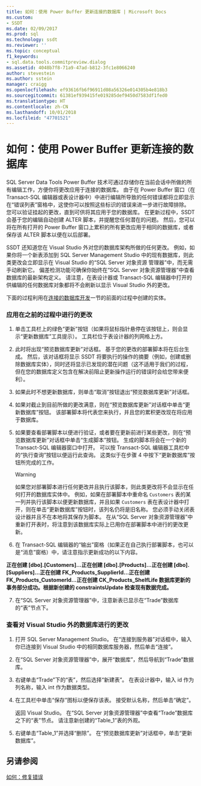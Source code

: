 ```yaml
---
title: 如何：使用 Power Buffer 更新连接的数据库 | Microsoft Docs
ms.custom:
- SSDT
ms.date: 02/09/2017
ms.prod: sql
ms.technology: ssdt
ms.reviewer: ''
ms.topic: conceptual
f1_keywords:
- sql.data.tools.commitpreview.dialog
ms.assetid: 4048b7f8-71a9-47ad-b812-3fc1e8066240
author: stevestein
ms.author: sstein
manager: craigg
ms.openlocfilehash: ef93616fb6f96911d08a56326e014305b4e818b3
ms.sourcegitcommit: 61381ef939415fe019285def9450d7583df1fed0
ms.translationtype: HT
ms.contentlocale: zh-CN
ms.lasthandoff: 10/01/2018
ms.locfileid: "47701521"
---
```

# <a name="how-to-update-a-connected-database-with-power-buffer"></a>如何：使用 Power Buffer 更新连接的数据库
SQL Server Data Tools Power Buffer 技术可通过存储你在当前会话中所做的所有编辑工作，方便你将更改应用于连接的数据库。 由于在 Power Buffer 窗口（在 Transact\-SQL 编辑器或表设计器中）中进行编辑所导致的任何错误都将立即显示在“错误列表”窗格中，这使你可以按照这些标识的错误来进一步进行故障排除。 您可以验证挂起的更改，直到可供将其应用于您的数据库。 在更新过程中，SSDT 会基于您的编辑自动创建 ALTER 脚本，并提醒您任何潜在的问题。 然后，您可以将在所有打开的 Power Buffer 窗口上累积的所有更改应用于相同的数据库，或者保存该 ALTER 脚本以便在以后部署。  
  
SSDT 还知道您在 Visual Studio 外对您的数据库架构所做的任何更改。 例如，如果你将一个新表添加到 SQL Server Management Studio 中的现有数据库，则此类更改会立即显示在 Visual Studio 的“SQL Server 对象资源 管理器”中，而无需手动刷新它。 偏差检测功能可确保你始终在“SQL Server 对象资源管理器”中查看数据库的最新架构定义。 请注意，在表设计器或 Transact\-SQL 编辑器中打开的供编辑的任何数据库对象都将不会刷新以显示 Visual Studio 外的更改。  
  
下面的过程利用在[连接的数据库开发](../ssdt/connected-database-development.md)一节的前面的过程中创建的实体。  
  
### <a name="to-apply-the-changes-made-in-the-previous-procedures"></a>应用在之前的过程中进行的更改  
  
1.  单击工具栏上的绿色“更新”按钮（如果将鼠标指针悬停在该按钮上，则会显示“更新数据库”工具提示）。 工具栏位于表设计器的列网格上方。  
  
2.  此时将出现“预览数据库更新”对话框。 基于您的更改的部署脚本将在后台生成。 然后，该对话框将显示 SSDT 将要执行的操作的摘要（例如，创建或删除数据库实体），同时还将显示已发现的潜在问题（这不适用于我们的过程，但在您的数据库定义包含在解决前阻止更新操作运行的错误时会给您带来便利）。  
  
3.  如果此时不想更新数据库，则单击“取消”按钮退出“预览数据库更新”对话框。  
  
4.  如果对截止到目前所做的更改满意，则在“预览数据库更新”对话框中单击“更新数据库”按钮。 该部署脚本将代表您来执行，并且您的累积更改现在将应用于数据库。  
  
5.  如果要查看部署脚本以便进行验证，或者要在更新前进行某些更改，则在“预览数据库更新”对话框中单击“生成脚本”按钮。 生成的脚本将会在一个新的 Transact\-SQL 编辑器窗口中打开。 可以按 Transact\-SQL 编辑器工具栏中的“执行查询”按钮以便运行此查询。 这类似于在步骤 4 中按下“更新数据库”按钮所完成的工作。  
  
    > [!WARNING]  
    > 如果您对部署脚本进行任何更改并且执行该脚本，则此类更改将不会显示在任何打开的数据库实体中。 例如，如果在部署脚本中重命名 `Customers` 表的某一列并执行该脚本以便更新数据库，并且如果 `Customers` 表在表设计器中打开，则在单击“更新数据库”按钮时，该列名仍将是旧名称。 您必须手动关闭表设计器并且不在本地将其保存为脚本。 在从“SQL Server 对象资源管理器”中重新打开表时，将注意到该数据库实际上已用你在部署脚本中进行的更改更新。  
  
6.  在 Transact\-SQL 编辑器的“输出”窗格（如果正在自己执行部署脚本，也可以是“消息”窗格）中，请注意指示更新成功的以下内容。  
  
**正在创建 [dbo].[Customers]...正在创建 [dbo].[Products]...正在创建 [dbo].[Suppliers]...正在创建 FK_Products_SupplierId...正在创建 FK_Products_CustomerId...正在创建 CK_Products_ShelfLife 数据库更新的事务部分成功。根据新创建的 constraintsUpdate 检查现有数据完成。**  
  
7.  在“SQL Server 对象资源管理器”中，注意新表已显示在“Trade”数据库的“表”节点下。  
  
### <a name="to-view-changes-made-to-a-database-outside-visual-studio"></a>查看对 Visual Studio 外的数据库进行的更改  
  
1.  打开 SQL Server Management Studio。 在“连接到服务器”对话框中，输入你已连接到 Visual Studio 中的相同数据库服务器，然后单击“连接”。  
  
2.  在“SQL Server 对象资源管理器”中，展开“数据库”，然后导航到“Trade”数据库。  
  
3.  右键单击“Trade”下的“表”，然后选择“新建表”。 在表设计器中，输入 id 作为列名称，输入 int 作为数据类型。  
  
4.  在工具栏中单击“保存”图标以便保存该表。 接受默认名称，然后单击“确定”。  
  
    返回 Visual Studio。 在“SQL Server 对象资源管理器”中查看“Trade”数据库之下的“表”节点。 请注意新创建的“Table_1”表的外观。  
  
5.  右键单击“Table_1”并选择“删除”。 在“预览数据库更新”对话框中，单击“更新数据库”。  
  
## <a name="see-also"></a>另请参阅  
[如何：修复错误](../ssdt/how-to-fix-errors.md)  
  
